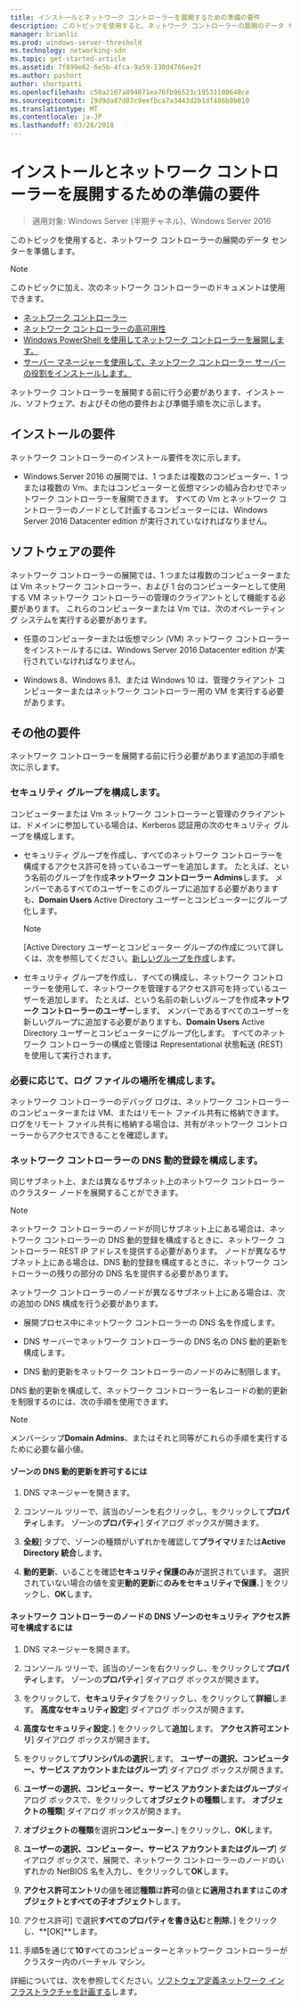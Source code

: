 ```yaml
---
title: インストールとネットワーク コントローラーを展開するための準備の要件
description: このトピックを使用すると、ネットワーク コントローラーの展開のデータ センターを準備します。
manager: brianlic
ms.prod: windows-server-threshold
ms.technology: networking-sdn
ms.topic: get-started-article
ms.assetid: 7f899e62-6e5b-4fca-9a59-130d4766ee2f
ms.author: pashort
author: shortpatti
ms.openlocfilehash: c50a2167a894871ea76fb96523c19531100648ce
ms.sourcegitcommit: 19d9da87d87c9eefbca7a3443d2b1df486b0b010
ms.translationtype: MT
ms.contentlocale: ja-JP
ms.lasthandoff: 03/28/2018
---
```

# <a name="installation-and-preparation-requirements-for-deploying-network-controller"></a>インストールとネットワーク コントローラーを展開するための準備の要件

>適用対象: Windows Server (半期チャネル)、Windows Server 2016

このトピックを使用すると、ネットワーク コントローラーの展開のデータ センターを準備します。  
  
> [!NOTE]  
> このトピックに加え、次のネットワーク コントローラーのドキュメントは使用できます。  
> 
> - [ネットワーク コントローラー](../technologies/network-controller/Network-Controller.md)
> - [ネットワーク コントローラーの高可用性](../technologies/network-controller/network-controller-high-availability.md)
> - [Windows PowerShell を使用してネットワーク コントローラーを展開します。](../deploy/Deploy-Network-Controller-using-Windows-PowerShell.md)  
> - [サーバー マネージャーを使用して、ネットワーク コントローラー サーバーの役割をインストールします。](../technologies/network-controller/Install-the-Network-Controller-server-role-using-Server-Manager.md)  

ネットワーク コントローラーを展開する前に行う必要があります、インストール、ソフトウェア、およびその他の要件および準備手順を次に示します。

## <a name="installation-requirements"></a>インストールの要件

ネットワーク コントローラーのインストール要件を次に示します。

- Windows Server 2016 の展開では、1 つまたは複数のコンピューター、1 つまたは複数の Vm、またはコンピューターと仮想マシンの組み合わせでネットワーク コントローラーを展開できます。 すべての Vm とネットワーク コントローラーのノードとして計画するコンピューターには、Windows Server 2016 Datacenter edition が実行されていなければなりません。

## <a name="software-requirements"></a>ソフトウェアの要件

ネットワーク コントローラーの展開では、1 つまたは複数のコンピューターまたは Vm ネットワーク コントローラー、および 1 台のコンピューターとして使用する VM ネットワーク コントローラーの管理のクライアントとして機能する必要があります。 これらのコンピューターまたは Vm では、次のオペレーティング システムを実行する必要があります。  

- 任意のコンピューターまたは仮想マシン (VM) ネットワーク コントローラーをインストールするには、Windows Server 2016 Datacenter edition が実行されていなければなりません。  
  
- Windows 8、Windows 8.1、または Windows 10 は、管理クライアント コンピューターまたはネットワーク コントローラー用の VM を実行する必要があります。  
  
## <a name="additional-requirements"></a>その他の要件

ネットワーク コントローラーを展開する前に行う必要があります追加の手順を次に示します。
  
### <a name="configure-security-groups"></a>セキュリティ グループを構成します。
  
コンピューターまたは Vm ネットワーク コントローラーと管理のクライアントは、ドメインに参加している場合は、Kerberos 認証用の次のセキュリティ グループを構成します。

- セキュリティ グループを作成し、すべてのネットワーク コントローラーを構成するアクセス許可を持っているユーザーを追加します。 たとえば、という名前のグループを作成**ネットワーク コントローラー Admins**します。 メンバーであるすべてのユーザーをこのグループに追加する必要がありますも、**Domain Users** Active Directory ユーザーとコンピューターにグループ化します。  
  
    > [!NOTE]  
    > [Active Directory ユーザーとコンピューター グループの作成について詳しくは、次を参照してください。[新しいグループを作成](https://technet.microsoft.com/en-us/library/cc783256(v=ws.10).aspx)します。  

- セキュリティ グループを作成し、すべての構成し、ネットワーク コントローラーを使用して、ネットワークを管理するアクセス許可を持っているユーザーを追加します。  たとえば、という名前の新しいグループを作成**ネットワーク コントローラーのユーザー**します。 メンバーであるすべてのユーザーを新しいグループに追加する必要がありますも、**Domain Users** Active Directory ユーザーとコンピューターにグループ化します。 すべてのネットワーク コントローラーの構成と管理は Representational 状態転送 \(REST\) を使用して実行されます。

### <a name="configure-log-file-locations-if-needed"></a>必要に応じて、ログ ファイルの場所を構成します。

ネットワーク コントローラーのデバッグ ログは、ネットワーク コントローラーのコンピューターまたは VM、またはリモート ファイル共有に格納できます。 ログをリモート ファイル共有に格納する場合は、共有がネットワーク コントローラーからアクセスできることを確認します。

### <a name="configure-dynamic-dns-registration-for-network-controller"></a>ネットワーク コントローラーの DNS 動的登録を構成します。
  
同じサブネット上、または異なるサブネット上のネットワーク コントローラーのクラスター ノードを展開することができます。 

>[!NOTE]
>ネットワーク コントローラーのノードが同じサブネット上にある場合は、ネットワーク コントローラーの DNS 動的登録を構成するときに、ネットワーク コントローラー REST IP アドレスを提供する必要があります。 ノードが異なるサブネット上にある場合は、DNS 動的登録を構成するときに、ネットワーク コントローラーの残りの部分の DNS 名を提供する必要があります。

ネットワーク コントローラーのノードが異なるサブネット上にある場合は、次の追加の DNS 構成を行う必要があります。

- 展開プロセス中にネットワーク コントローラーの DNS 名を作成します。

- DNS サーバーでネットワーク コントローラーの DNS 名の DNS 動的更新を構成します。

- DNS 動的更新をネットワーク コントローラーのノードのみに制限します。

DNS 動的更新を構成して、ネットワーク コントローラー名レコードの動的更新を制限するのには、次の手順を使用できます。

> [!NOTE]
> メンバーシップ**Domain Admins**、またはそれと同等がこれらの手順を実行するために必要な最小値。
  
#### <a name="to-allow-dns-dynamic-updates-for-a-zone"></a>ゾーンの DNS 動的更新を許可するには

1. DNS マネージャーを開きます。

2. コンソール ツリーで、該当のゾーンを右クリックし、をクリックして**プロパティ**します。 ゾーンの**プロパティ**] ダイアログ ボックスが開きます。

3. **全般**] タブで、ゾーンの種類がいずれかを確認して**プライマリ**または**Active Directory 統合**します。

4. **動的更新**、いることを確認**セキュリティ保護のみ**が選択されています。 選択されていない場合の値を変更**動的更新**に**のみをセキュリティで保護**、] をクリックし、**OK**します。

#### <a name="to-configure-dns-zone-security-permissions-for-network-controller-nodes"></a>ネットワーク コントローラーのノードの DNS ゾーンのセキュリティ アクセス許可を構成するには

1.  DNS マネージャーを開きます。

2.  コンソール ツリーで、該当のゾーンを右クリックし、をクリックして**プロパティ**します。 ゾーンの**プロパティ**] ダイアログ ボックスが開きます。

3.  をクリックして、**セキュリティ**タブをクリックし、をクリックして**詳細**します。 **高度なセキュリティ設定**] ダイアログ ボックスが開きます。

4. **高度なセキュリティ設定**、] をクリックして**追加**します。 **アクセス許可エントリ**] ダイアログ ボックスが開きます。
  
5. をクリックして**プリンシパルの選択**します。 **ユーザーの選択、コンピューター、サービス アカウントまたはグループ**] ダイアログ ボックスが開きます。

6. **ユーザーの選択、コンピューター、サービス アカウントまたはグループ**ダイアログ ボックスで、をクリックして**オブジェクトの種類**します。 **オブジェクトの種類**] ダイアログ ボックスが開きます。 

7. **オブジェクトの種類**を選択**コンピューター**、] をクリックし、**OK**します。

8. **ユーザーの選択、コンピューター、サービス アカウントまたはグループ**] ダイアログ ボックスで、展開で、ネットワーク コントローラーのノードのいずれかの NetBIOS 名を入力し、をクリックして**OK**します。

9. **アクセス許可エントリ**の値を確認**種類**は**許可**の値と**に適用されます**は**このオブジェクトとすべての子オブジェクト**します。
  
10. アクセス許可] で選択**すべてのプロパティを書き込む**と**削除**、] をクリックし、**[OK]**します。

11. 手順**5**を通じて**10**すべてのコンピューターとネットワーク コントローラーがクラスター内のバーチャル マシン。

詳細については、次を参照してください。[ソフトウェア定義ネットワーク インフラストラクチャを計画する](https://technet.microsoft.com/windows-server-docs/networking/sdn/plan/plan-a-software-defined-network-infrastructure)します。
